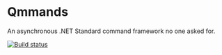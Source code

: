 # Qmmands
An asynchronous .NET Standard command framework no one asked for.

[![Build status](https://ci.appveyor.com/api/projects/status/s4plxkt0isqpm7mo?svg=true)](https://ci.appveyor.com/project/Quahu/qmmands)
